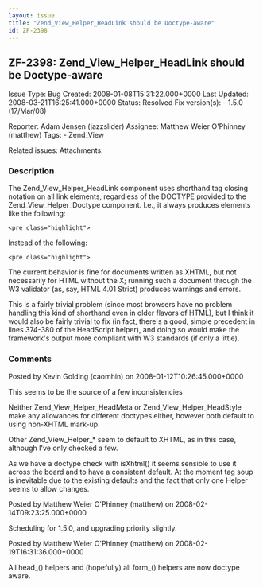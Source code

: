 ```yaml
---
layout: issue
title: "Zend_View_Helper_HeadLink should be Doctype-aware"
id: ZF-2398
---
```


ZF-2398: Zend\_View\_Helper\_HeadLink should be Doctype-aware
-------------------------------------------------------------

 Issue Type: Bug Created: 2008-01-08T15:31:22.000+0000 Last Updated: 2008-03-21T16:25:41.000+0000 Status: Resolved Fix version(s): - 1.5.0 (17/Mar/08)
 
 Reporter:  Adam Jensen (jazzslider)  Assignee:  Matthew Weier O'Phinney (matthew)  Tags: - Zend\_View
 
 Related issues: 
 Attachments: 
### Description

The Zend\_View\_Helper\_HeadLink component uses shorthand tag closing notation on all link elements, regardless of the DOCTYPE provided to the Zend\_View\_Helper\_Doctype component. I.e., it always produces elements like the following:

 
    <pre class="highlight">


Instead of the following:

 
    <pre class="highlight">


The current behavior is fine for documents written as XHTML, but not necessarily for HTML without the X; running such a document through the W3 validator (as, say, HTML 4.01 Strict) produces warnings and errors.

This is a fairly trivial problem (since most browsers have no problem handling this kind of shorthand even in older flavors of HTML), but I think it would also be fairly trivial to fix (in fact, there's a good, simple precedent in lines 374-380 of the HeadScript helper), and doing so would make the framework's output more compliant with W3 standards (if only a little).

 

 

### Comments

Posted by Kevin Golding (caomhin) on 2008-01-12T10:26:45.000+0000

This seems to be the source of a few inconsistencies

Neither Zend\_View\_Helper\_HeadMeta or Zend\_View\_Helper\_HeadStyle make any allowances for different doctypes either, however both default to using non-XHTML mark-up.

Other Zend\_View\_Helper\_\* seem to default to XHTML, as in this case, although I've only checked a few.

As we have a doctype check with isXhtml() it seems sensible to use it across the board and to have a consistent default. At the moment tag soup is inevitable due to the existing defaults and the fact that only one Helper seems to allow changes.

 

 

Posted by Matthew Weier O'Phinney (matthew) on 2008-02-14T09:23:25.000+0000

Scheduling for 1.5.0, and upgrading priority slightly.

 

 

Posted by Matthew Weier O'Phinney (matthew) on 2008-02-19T16:31:36.000+0000

All head_() helpers and (hopefully) all form_() helpers are now doctype aware.

 

 